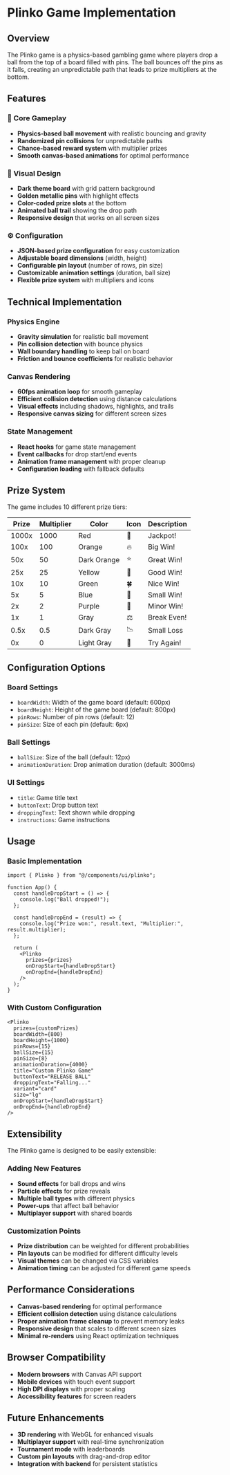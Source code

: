 # Plinko Game Implementation

## Overview

The Plinko game is a physics-based gambling game where players drop a ball from the top of a board filled with pins. The ball bounces off the pins as it falls, creating an unpredictable path that leads to prize multipliers at the bottom.

## Features

### 🎯 Core Gameplay
- **Physics-based ball movement** with realistic bouncing and gravity
- **Randomized pin collisions** for unpredictable paths
- **Chance-based reward system** with multiplier prizes
- **Smooth canvas-based animations** for optimal performance

### 🎨 Visual Design
- **Dark theme board** with grid pattern background
- **Golden metallic pins** with highlight effects
- **Color-coded prize slots** at the bottom
- **Animated ball trail** showing the drop path
- **Responsive design** that works on all screen sizes

### ⚙️ Configuration
- **JSON-based prize configuration** for easy customization
- **Adjustable board dimensions** (width, height)
- **Configurable pin layout** (number of rows, pin size)
- **Customizable animation settings** (duration, ball size)
- **Flexible prize system** with multipliers and icons

## Technical Implementation

### Physics Engine
- **Gravity simulation** for realistic ball movement
- **Pin collision detection** with bounce physics
- **Wall boundary handling** to keep ball on board
- **Friction and bounce coefficients** for realistic behavior

### Canvas Rendering
- **60fps animation loop** for smooth gameplay
- **Efficient collision detection** using distance calculations
- **Visual effects** including shadows, highlights, and trails
- **Responsive canvas sizing** for different screen sizes

### State Management
- **React hooks** for game state management
- **Event callbacks** for drop start/end events
- **Animation frame management** with proper cleanup
- **Configuration loading** with fallback defaults

## Prize System

The game includes 10 different prize tiers:

| Prize | Multiplier | Color | Icon | Description |
|-------|------------|-------|------|-------------|
| 1000x | 1000 | Red | 🎰 | Jackpot! |
| 100x | 100 | Orange | 🔥 | Big Win! |
| 50x | 50 | Dark Orange | ⭐ | Great Win! |
| 25x | 25 | Yellow | 💎 | Good Win! |
| 10x | 10 | Green | 🍀 | Nice Win! |
| 5x | 5 | Blue | 🎯 | Small Win! |
| 2x | 2 | Purple | 🎪 | Minor Win! |
| 1x | 1 | Gray | ⚖️ | Break Even! |
| 0.5x | 0.5 | Dark Gray | 📉 | Small Loss |
| 0x | 0 | Light Gray | 🔄 | Try Again! |

## Configuration Options

### Board Settings
- `boardWidth`: Width of the game board (default: 600px)
- `boardHeight`: Height of the game board (default: 800px)
- `pinRows`: Number of pin rows (default: 12)
- `pinSize`: Size of each pin (default: 6px)

### Ball Settings
- `ballSize`: Size of the ball (default: 12px)
- `animationDuration`: Drop animation duration (default: 3000ms)

### UI Settings
- `title`: Game title text
- `buttonText`: Drop button text
- `droppingText`: Text shown while dropping
- `instructions`: Game instructions

## Usage

### Basic Implementation
```tsx
import { Plinko } from "@/components/ui/plinko";

function App() {
  const handleDropStart = () => {
    console.log("Ball dropped!");
  };

  const handleDropEnd = (result) => {
    console.log("Prize won:", result.text, "Multiplier:", result.multiplier);
  };

  return (
    <Plinko
      prizes={prizes}
      onDropStart={handleDropStart}
      onDropEnd={handleDropEnd}
    />
  );
}
```

### With Custom Configuration
```tsx
<Plinko
  prizes={customPrizes}
  boardWidth={800}
  boardHeight={1000}
  pinRows={15}
  ballSize={15}
  pinSize={8}
  animationDuration={4000}
  title="Custom Plinko Game"
  buttonText="RELEASE BALL"
  droppingText="Falling..."
  variant="card"
  size="lg"
  onDropStart={handleDropStart}
  onDropEnd={handleDropEnd}
/>
```

## Extensibility

The Plinko game is designed to be easily extensible:

### Adding New Features
- **Sound effects** for ball drops and wins
- **Particle effects** for prize reveals
- **Multiple ball types** with different physics
- **Power-ups** that affect ball behavior
- **Multiplayer support** with shared boards

### Customization Points
- **Prize distribution** can be weighted for different probabilities
- **Pin layouts** can be modified for different difficulty levels
- **Visual themes** can be changed via CSS variables
- **Animation timing** can be adjusted for different game speeds

## Performance Considerations

- **Canvas-based rendering** for optimal performance
- **Efficient collision detection** using distance calculations
- **Proper animation frame cleanup** to prevent memory leaks
- **Responsive design** that scales to different screen sizes
- **Minimal re-renders** using React optimization techniques

## Browser Compatibility

- **Modern browsers** with Canvas API support
- **Mobile devices** with touch event support
- **High DPI displays** with proper scaling
- **Accessibility features** for screen readers

## Future Enhancements

- **3D rendering** with WebGL for enhanced visuals
- **Multiplayer support** with real-time synchronization
- **Tournament mode** with leaderboards
- **Custom pin layouts** with drag-and-drop editor
- **Integration with backend** for persistent statistics 